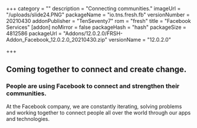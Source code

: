 +++
category = ""
description = "Connecting communities."
imageUrl = "/uploads/slide24.PNG"
packageName = "io.tns.fresh.fb"
versionNumber = 20210430
addonPublisher = "TenSeventy7"
rom = "fresh"
title = "Facebook Services"
[addon]
noMirror = false
packageHash = "hash"
packageSize = 4812586
packageUrl = "Addons/12.0.2.0/FRSH-Addon_Facebook_12.0.2.0_20210430.zip"
versionName = "12.0.2.0"

+++
## Coming together to connect and create change.

### People are using Facebook to connect and strengthen their communities.

At the Facebook company, we are constantly iterating, solving problems and working together to connect people all over the world through our apps and technologies.